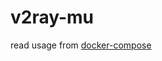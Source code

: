 # v2ray-mu

read usage from [docker-compose](https://github.com/orvice/mu-one/blob/master/docker-compose.yml)